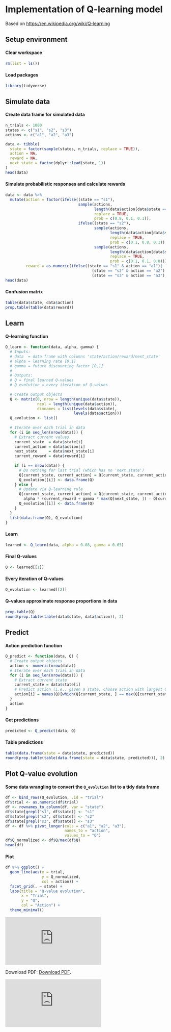 Implementation of Q-learning model
================
  
Based on https://en.wikipedia.org/wiki/Q-learning


## Setup environment 

#### Clear workspace
``` r
rm(list = ls())
```

#### Load packages
``` r
library(tidyverse)
```

## Simulate data 

#### Create data frame for simulated data
``` r
n_trials <- 1000
states <- c("s1", "s2", "s3")
actions <- c("a1", "a2", "a3")

data <- tibble(
  state = factor(sample(states, n_trials, replace = TRUE)),
  action = NA,
  reward = NA,
  next_state = factor(dplyr::lead(state, 1))
)
head(data)
```

#### Simulate probabilistic responses and calculate rewards
``` r
data <- data %>% 
  mutate(action = factor(ifelse((state == "s1"), 
                                sample(actions, 
                                       length(data$action[data$state == "s1"]), 
                                       replace = TRUE, 
                                       prob = c(0.8, 0.1, 0.1)), 
                                ifelse((state == "s2"), 
                                       sample(actions, 
                                              length(data$action[data$state == "s2"]), 
                                              replace = TRUE, 
                                              prob = c(0.1, 0.8, 0.1)),
                                       sample(actions, 
                                              length(data$action[data$state == "s3"]), 
                                              replace = TRUE, 
                                              prob = c(0.1, 0.1, 0.8))))),
         reward = as.numeric(ifelse((state == "s1" & action == "a1")|
                                      (state == "s2" & action == "a2")|
                                      (state == "s3" & action == "a3"), 1, -1)))
head(data)
```

#### Confusion matrix
``` r
table(data$state, data$action)
prop.table(table(data$reward))
```

## Learn 

#### Q-learning function
``` r
Q_learn <- function(data, alpha, gamma) {
  # Inputs:
  # data  = data frame with columns 'state/action/reward/next_state'
  # alpha = learning rate [0,1]
  # gamma = future discounting factor [0,1]
  #
  # Outputs:
  # Q = final learned Q-values
  # Q_evolution = every iteration of Q-values
  
  # Create output objects
  Q <- matrix(0, nrow = length(unique(data$state)), 
              ncol = length(unique(data$action)),
              dimnames = list(levels(data$state),
                              levels(data$action)))
  Q_evolution <- list()
  
  # Iterate over each trial in data
  for (i in seq_len(nrow(data))) {
    # Extract current values
    current_state  = data$state[i]
    current_action = data$action[i]
    next_state     = data$next_state[i]
    current_reward = data$reward[i]
    
    if (i == nrow(data)) {
      # Do nothing for last trial (which has no 'next state')
      Q[current_state, current_action] = Q[current_state, current_action]
      Q_evolution[[i]] <- data.frame(Q)
    } else {
      # Update via Q-learning rule
      Q[current_state, current_action] = Q[current_state, current_action] +
        alpha * (current_reward + gamma * max(Q[next_state, ]) - Q[current_state, current_action])
      Q_evolution[[i]] <- data.frame(Q)
    }
  }
  list(data.frame(Q), Q_evolution)
}
```

#### Learn
``` r
learned <- Q_learn(data, alpha = 0.08, gamma = 0.65)
```

#### Final Q-values
``` r
Q <- learned[[1]] 
```

#### Every iteration of Q-values
``` r
Q_evolution <- learned[[2]]  
```

#### Q-values approximate response proportions in data
``` r
prop.table(Q)
round(prop.table(table(data$state, data$action)), 2)
```

## Predict

#### Action prediction function
``` r
Q_predict <- function(data, Q) {
  # Create output objects
  action <- numeric(nrow(data))
  # Iterate over each trial in data
  for (i in seq_len(nrow(data))) {
    # Extract current state
    current_state = data$state[i]
    # Predict action (i.e., given a state, choose action with largest Q-value)
    action[i] = names(Q)[which(Q[current_state, ] == max(Q[current_state, ]))]
  }
  action
}
```

#### Get predictions
``` r
predicted <- Q_predict(data, Q)
```

#### Table predictions
``` r
table(data.frame(state = data$state, predicted))
round(prop.table(table(data.frame(state = data$state, predicted))), 2)
```

## Plot Q-value evolution

#### Some data wrangling to convert the `Q_evolution` list to a tidy data frame
``` r
df <- bind_rows(Q_evolution, .id = "trial")
df$trial <- as.numeric(df$trial)
df <- rownames_to_column(df, var = "state")
df$state[grepl("s1", df$state)] <- "s1"
df$state[grepl("s2", df$state)] <- "s2"
df$state[grepl("s3", df$state)] <- "s3"
df <- df %>% pivot_longer(cols = c("a1", "a2", "a3"), 
                          names_to = "action", 
                          values_to = "Q")
df$Q_normalized <- df$Q/max(df$Q)
head(df)
```

#### Plot
``` r
df %>% ggplot() +
  geom_line(aes(x = trial, 
                y = Q_normalized, 
                col = action)) +
  facet_grid(. ~ state) +
  labs(title = "Q-value evolution", 
       x = "Trial", 
       y = "Q", 
       col = "Action") +
  theme_minimal()
```
<object data="https://github.com/russell-j-boag/rl/q_evolution.pdf" type="application/pdf" width="700px" height="700px">
    <embed src="https://github.com/russell-j-boag/rl/q_evolution.pdf">
        <p>Download PDF: <a href="https://github.com/russell-j-boag/rl/q_evolution.pdf">Download PDF</a>.</p>
    </embed>
</object>

![Q evolution](https://github.com/russell-j-boag/rl/q_evolution.pdf)

